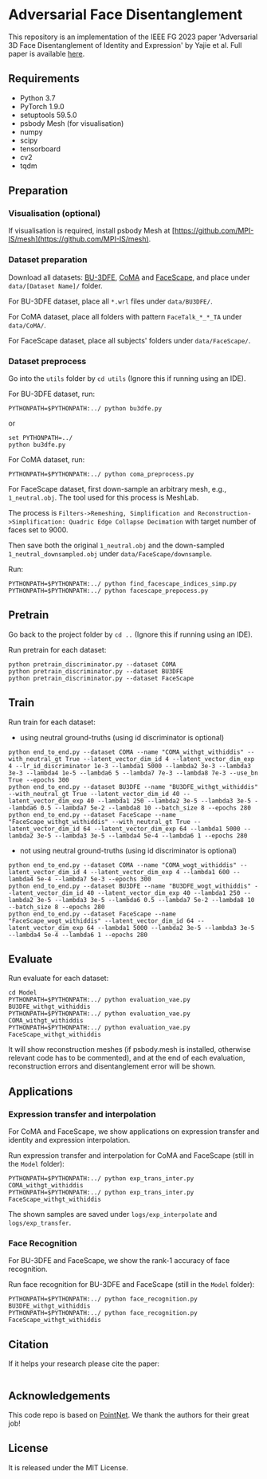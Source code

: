 # Adversarial Face Disentanglement

This repository is an implementation of the IEEE FG 2023 paper 'Adversarial 3D Face Disentanglement of Identity and Expression' by Yajie et al. Full paper is available [here]().

## Requirements
* Python 3.7
* PyTorch 1.9.0
* setuptools 59.5.0
* psbody Mesh (for visualisation)
* numpy
* scipy
* tensorboard
* cv2
* tqdm

## Preparation
### Visualisation (optional)
If visualisation is required, install psbody Mesh at [https://github.com/MPI-IS/mesh](https://github.com/MPI-IS/mesh).

### Dataset preparation
Download all datasets: [BU-3DFE](https://www.cs.binghamton.edu/~lijun/Research/3DFE/3DFE_Analysis.html), [CoMA](https://coma.is.tue.mpg.de/index.html) and [FaceScape](https://facescape.nju.edu.cn/Page_Download/), and place under `data/[Dataset Name]/` folder.

For BU-3DFE dataset, place all `*.wrl` files under `data/BU3DFE/`.

For CoMA dataset, place all folders with pattern `FaceTalk_*_*_TA` under `data/CoMA/`.

For FaceScape dataset, place all subjects' folders under `data/FaceScape/`.

### Dataset preprocess
Go into the `utils` folder by `cd utils` (Ignore this if running using an IDE).

For BU-3DFE dataset, run:
```shell
PYTHONPATH=$PYTHONPATH:../ python bu3dfe.py
```
or
```shell
set PYTHONPATH=../
python bu3dfe.py
```

For CoMA dataset, run:
```shell
PYTHONPATH=$PYTHONPATH:../ python coma_preprocess.py
```

For FaceScape dataset, first down-sample an arbitrary mesh, e.g., `1_neutral.obj`. The tool used for this process is MeshLab.

The process is `Filters->Remeshing, Simplification and Reconstruction->Simplification: Quadric Edge Collapse Decimation` with target number of faces set to 9000.

Then save both the original `1_neutral.obj` and the down-sampled `1_neutral_downsampled.obj` under `data/FaceScape/downsample`.

Run:
```shell
PYTHONPATH=$PYTHONPATH:../ python find_facescape_indices_simp.py
PYTHONPATH=$PYTHONPATH:../ python facescape_prepocess.py
```

## Pretrain
Go back to the project folder by `cd ..` (Ignore this if running using an IDE).

Run pretrain for each dataset:
```shell
python pretrain_discriminator.py --dataset COMA
python pretrain_discriminator.py --dataset BU3DFE
python pretrain_discriminator.py --dataset FaceScape
```

## Train
Run train for each dataset:

- using neutral ground-truths (using id discriminator is optional)
```shell
python end_to_end.py --dataset COMA --name "COMA_withgt_withiddis" --with_neutral_gt True --latent_vector_dim_id 4 --latent_vector_dim_exp 4 --lr_id_discriminator 1e-3 --lambda1 5000 --lambda2 3e-3 --lambda3 3e-3 --lambda4 1e-5 --lambda6 5 --lambda7 7e-3 --lambda8 7e-3 --use_bn True --epochs 300 
python end_to_end.py --dataset BU3DFE --name "BU3DFE_withgt_withiddis" --with_neutral_gt True --latent_vector_dim_id 40 --latent_vector_dim_exp 40 --lambda1 250 --lambda2 3e-5 --lambda3 3e-5 --lambda6 0.5 --lambda7 5e-2 --lambda8 10 --batch_size 8 --epochs 280
python end_to_end.py --dataset FaceScape --name "FaceScape_withgt_withiddis" --with_neutral_gt True --latent_vector_dim_id 64 --latent_vector_dim_exp 64 --lambda1 5000 --lambda2 3e-5 --lambda3 3e-5 --lambda4 5e-4 --lambda6 1 --epochs 280
```
- not using neutral ground-truths (using id discriminator is optional)
```shell
python end_to_end.py --dataset COMA --name "COMA_wogt_withiddis" --latent_vector_dim_id 4 --latent_vector_dim_exp 4 --lambda1 600 --lambda4 5e-4 --lambda7 5e-3 --epochs 300
python end_to_end.py --dataset BU3DFE --name "BU3DFE_wogt_withiddis" --latent_vector_dim_id 40 --latent_vector_dim_exp 40 --lambda1 250 --lambda2 3e-5 --lambda3 3e-5 --lambda6 0.5 --lambda7 5e-2 --lambda8 10 --batch_size 8 --epochs 280
python end_to_end.py --dataset FaceScape --name "FaceScape_wogt_withiddis" --latent_vector_dim_id 64 --latent_vector_dim_exp 64 --lambda1 5000 --lambda2 3e-5 --lambda3 3e-5 --lambda4 5e-4 --lambda6 1 --epochs 280
```

## Evaluate
Run evaluate for each dataset:
```shell
cd Model
PYTHONPATH=$PYTHONPATH:../ python evaluation_vae.py BU3DFE_withgt_withiddis
PYTHONPATH=$PYTHONPATH:../ python evaluation_vae.py COMA_withgt_withiddis
PYTHONPATH=$PYTHONPATH:../ python evaluation_vae.py FaceScape_withgt_withiddis
```

It will show reconstruction meshes (if psbody.mesh is installed, otherwise relevant code has to be commented), and at the end of each evaluation, reconstruction errors and disentanglement error will be shown.


## Applications

### Expression transfer and interpolation
For CoMA and FaceScape, we show applications on expression transfer and identity and expression interpolation.

Run expression transfer and interpolation for CoMA and FaceScape (still in the `Model` folder):
```shell
PYTHONPATH=$PYTHONPATH:../ python exp_trans_inter.py COMA_withgt_withiddis
PYTHONPATH=$PYTHONPATH:../ python exp_trans_inter.py FaceScape_withgt_withiddis
```
The shown samples are saved under `logs/exp_interpolate` and `logs/exp_transfer`.

### Face Recognition
For BU-3DFE and FaceScape, we show the rank-1 accuracy of face recognition.

Run face recognition for BU-3DFE and FaceScape (still in the `Model` folder):
```shell
PYTHONPATH=$PYTHONPATH:../ python face_recognition.py BU3DFE_withgt_withiddis
PYTHONPATH=$PYTHONPATH:../ python face_recognition.py FaceScape_withgt_withiddis
```


## Citation
If it helps your research please cite the paper:
```
```


## Acknowledgements
This code repo is based on [PointNet](https://github.com/charlesq34/pointnet). We thank the authors for their great job!


## License
It is released under the MIT License.
